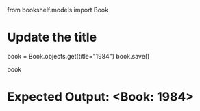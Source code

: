 from bookshelf.models import Book

# Update the title
book = Book.objects.get(title="1984")
book.save()

book
# Expected Output: <Book: 1984>
